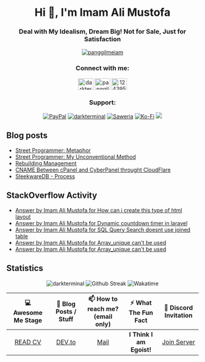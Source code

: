 <h1 align="center">Hi 👋, I'm Imam Ali Mustofa</h1>
<h3 align="center">Deal with My Idealism, Dream Big! Not for Sale, Just for Satisfaction</h3>
<p align="center">
  <a href="https://twitter.com/panggilmeiam" target="blank"><img src="https://img.shields.io/twitter/follow/panggilmeiam?logo=twitter&style=for-the-badge" alt="panggilmeiam" /></a>
</p>

<p align="center">
  <h3 align="center">Connect with me:</h3>
  <p align="center">
  <a href="https://dev.to/darkterminal" target="blank"><img align="center" src="https://raw.githubusercontent.com/rahuldkjain/github-profile-readme-generator/master/src/images/icons/Social/devto.svg" alt="darkterminal" height="30" width="40" /></a>
  <a href="https://twitter.com/panggilmeiam" target="blank"><img align="center" src="https://raw.githubusercontent.com/rahuldkjain/github-profile-readme-generator/master/src/images/icons/Social/twitter.svg" alt="panggilmeiam" height="30" width="40" /></a>
  <a href="https://stackoverflow.com/users/12439522" target="blank"><img align="center" src="https://raw.githubusercontent.com/rahuldkjain/github-profile-readme-generator/master/src/images/icons/Social/stack-overflow.svg" alt="12439522" height="30" width="40" /></a>
  </p>
</p>

<h3 align="center">Support:</h3>
<p align="center">
  <a href="https://www.paypal.me/lazarusalhambra" target="_blank"><img src="https://img.shields.io/static/v1?label=PayPal&message=Donate&color=grey&labelColor=blue&logo=paypal" alt="PayPal"></a>
  <a href="https://www.buymeacoffee.com/darkterminal" target="_blank"><img src="https://img.shields.io/static/v1?label=BuyMeCoffee&message=Donate&color=blue&labelColor=chocolate" alt="darkterminal" /></a>
  <a href="https://saweria.co/darkterminal" target="_blank"><img src="https://img.shields.io/static/v1?label=Saweria&message=Donate&color=darkgreen&labelColor=green" alt="Saweria"></a>
  <a href="https://ko-fi.com/imamalimustofa" target="_blank"><img src="https://img.shields.io/static/v1?label=Ko-Fi&message=Donate&color=blue&labelColor=magenta&logo=kofi" alt="Ko-Fi"></a>
  <a href="https://liberapay.com/darkterminal/donate" target="_blank"><img src="https://img.shields.io/liberapay/receives/darkterminal.svg?logo=liberapay"></a>
</p>

## Blog posts
<!-- BLOG-POST-LIST:START -->
- [Street Programmer: Metaphor](https://dev.to/darkterminal/street-programmer-metaphor-1hb3)
- [Street Programmer: My Unconventional Method](https://dev.to/darkterminal/street-programmer-my-unconventional-method-2m94)
- [Rebuilding Management](https://dev.to/darkterminal/rebuilding-management-408l)
- [CNAME Between cPanel and CyberPanel throught CloudFlare](https://dev.to/darkterminal/cname-between-cpanel-and-cyberpanel-throught-cloudflare-22g0)
- [SleekwareDB - Process](https://dev.to/darkterminal/sleekwaredb-process-2d8i)
<!-- BLOG-POST-LIST:END -->

## StackOverflow Activity
<!-- STACKOVERFLOW:START -->
- [Answer by Imam Ali Mustofa for How can i create this type of html layout](https://stackoverflow.com/questions/72148577/how-can-i-create-this-type-of-html-layout/72148610#72148610)
- [Answer by Imam Ali Mustofa for Dynamic countdown timer in laravel](https://stackoverflow.com/questions/71536287/dynamic-countdown-timer-in-laravel/71536548#71536548)
- [Answer by Imam Ali Mustofa for SQL Query Search doesnt use joined table](https://stackoverflow.com/questions/70795418/sql-query-search-doesnt-use-joined-table/70796452#70796452)
- [Answer by Imam Ali Mustofa for Array_unique can&#39;t be used](https://stackoverflow.com/questions/70643168/array-unique-cant-be-used/70643399#70643399)
- [Answer by Imam Ali Mustofa for Array_unique can&#39;t be used](https://stackoverflow.com/questions/70643168/array-unique-cant-be-used/70643217#70643217)
<!-- STACKOVERFLOW:END -->

## Statistics

<p align="center">
  <img align="center" src="https://github-readme-stats.vercel.app/api?username=darkterminal&count_private=true&show_icons=true&theme=synthwave&hide_border=true" alt="darkterminal" />
  <img align="center" src="https://github-readme-streak-stats.herokuapp.com?user=darkterminal&theme=synthwave&hide_border=true&date_format=M%20j%5B%2C%20Y%5D" alt="Github Streak" />
  <img align="center" src="https://github-readme-stats.vercel.app/api/wakatime?username=darkterminal&layout=compact&theme=synthwave&hide_border=true" alt="Wakatime">
</p>

| 💻 Awesome Me Stage | 📝 Blog Posts / Stuff | 📫 How to reach me? (email only) | ⚡ What The Fun Fact | 🔔 Discord Invitation |
|:--------------------------------------:|:--------------------------------------:|:--------------------------------------:| :--------------------------------------:|:--------------------------------------:|
| [READ CV](https://read.cv/darkterminal) | [DEV.to](https://dev.to/darkterminal) | [Mail](mailto:ddarkterminal@pm.me) | **I Think I am Egoist!** | [Join Server](https://discord.gg/zmHJBvrcYh) |
